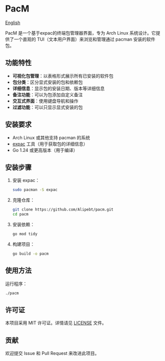 # PacM

[English](README.md)

PacM 是一个基于expac的终端包管理器界面，专为 Arch Linux 系统设计。它提供了一个直观的 TUI（文本用户界面）来浏览和管理通过 pacman 安装的软件包。

## 功能特性

- **可视化包管理**：以表格形式展示所有已安装的软件包
- **包分类**：区分显式安装的包和依赖包
- **详细信息**：显示包的安装日期、版本等详细信息
- **备注功能**：可以为包添加自定义备注
- **交互式界面**：使用键盘导航和操作
- **过滤功能**：可以只显示显式安装的包

## 安装要求

- Arch Linux 或其他支持 pacman 的系统
- [expac](https://github.com/falconindy/expac) 工具（用于获取包的详细信息）
- Go 1.24 或更高版本（用于编译）

## 安装步骤

1. 安装 expac：
   ```bash
   sudo pacman -S expac
   ```

2. 克隆仓库：
   ```bash
   git clone https://github.com/Alipebt/pacm.git
   cd pacm
   ```

3. 安装依赖：
   ```bash
   go mod tidy
   ```

4. 构建项目：
   ```bash
   go build -o pacm
   ```


## 使用方法

运行程序：
```bash
./pacm
```



## 许可证

本项目采用 MIT 许可证。详情请见 [LICENSE](LICENSE) 文件。

## 贡献

欢迎提交 Issue 和 Pull Request 来改进此项目。

